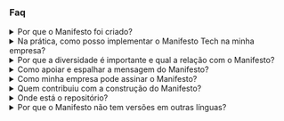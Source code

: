 ### Faq

<details>
<summary>Por que o Manifesto foi criado?</summary>
<p>Para ajudar o crescimento e a sustentabilidade do mercado brasileiro de tecnologia. Se você já notou que o estado atual inviabiliza o crescimento da sua equipe de tecnologia, está no lugar certo.</p>
</details>

<details>
<summary>Na prática, como posso implementar o Manifesto Tech na minha empresa?</summary>
<p>Seguindo os três valores da forma mais próxima possível. Sabemos que, a curto prazo, a contratação de pessoas em desenvolvimento pode gerar entregas que não atendem inteiramente às expectativas do seu planejamento atual, e que as stacks mais comuns talvez não sejam as melhores para a sua equipe e projeto.</p>

<p>O Manifesto, no entanto,  não é um checklist tampouco um framework - e isso significa que você pode implementá-lo de diferentes formas. Queremos, inclusive, construir em conjunto. O que você está fazendo para combater a escassez de talentos e pessoas em tech? Como está dando oportunidades para mais pessoas de dentro e de fora da empresa? Nós queremos aprender com você.</p>

<p>A médio prazo, o tamanho e a senioridade (média) do seu time vai depender muito do sucesso da sua implementação do Manifesto. E a diversidade tem papel fundamental para essa implementação.</p>
</details>

<details>
<summary>Por que a diversidade é importante e qual a relação com o Manifesto?</summary>
<p>A necessidade de mais profissionais no mercado de tecnologia é uma oportunidade única de preencher esses espaços de forma mais diversa. De fazer diferente do que historicamente é quase sempre feito.</p>
<p>A tecnologia como profissão pode ter menos barreiras de entrada que a maioria das outras profissões do mesmo patamar de remuneração. Isso se empresas e o mercado abraçarem como valor fundamental essa transformação social. Por isso o Manifesto.</p>
<p>Praticar a diversidade exige preparar seus times e a cultura organizacional para efetivamente receber pessoas diversas. Pessoas diversas partem de pontos diferentes, é preciso compreensão, apoio e acompanhamento para o contexto de cada um. Isso é inclusão verdadeira.</p>
<p>A inclusão de grupos sub-representados leva a um futuro mais justo. Mas vamos além: times, empresas e o mercado com mais diversidade são essenciais para resolver os desafios mais complexos do mundo da tecnologia.</p>
</details>


<details>
<summary>Como apoiar e espalhar a mensagem do Manifesto?</summary>
<p>Todas as pessoas inseridas no mercado de tecnologia são incentivadas a divulgar e apoiar publicamente os valores e princípios do Manifesto. A transformação só virá se um forte Movimento for criado em torno dessas mensagens.</p>
<p>Se você já está em uma empresa ou organização, seja agente de mudança. Influencie na contratação de pessoas, incentive uma cultura de aprendizado saudável, habilite pessoas para essas novas atividades.</p>
<p>Se está procurando uma oportunidade para entrar no mercado, busque as iniciativas das empresas signatárias, que não só acreditam como praticam os valores do Manifesto.</p>
</details>

<details>
<summary>Como minha empresa pode assinar o Manifesto?</summary>
<p>Empresas e organizações podem se tornar signatárias do Manifesto submetendo sua candidatura. Muito mais importante que concordar com os valores e princípios é efetivamente vivenciar na prática, ou ao menos ter um plano de ação concreto. Queremos saber sua visão sobre o Manifesto e suas iniciativas para implementá-lo.</p>
<p>Você pode submeter sua assinatura <a href="https://github.com/manifestotech/manifestotech/issues/new/choose">abrindo uma issue</a> no repositório do Manifesto.</p>
</details>

<details>
<summary>Quem contribuiu com a construção do Manifesto?</summary>
<p>O texto foi construído colaborativamente por todas as pessoas das empresas e organizações signatárias que vivem e experimentam diferentes contextos no seu dia a dia de tecnologia, em diferentes estágios de implementação. Deixamos também nosso agradecimento a Roberta Arcoverde, Maurício Linhares, Filipe Deschamps, Danilo Sato e Mário Souto que colaboraram com o texto, além da organização da Alura para sua concretização.</p>   
</details>

<details>
<summary>Onde está o repositório?</summary>
<p>Todo texto, conteúdo e este site estão publicados no Github no repositório <a href="https://github.com/manifestotech/manifestotech">manifestotech/manifestotech</a>. Issues com correções são bem vindas.</p>
</details>


<details>
<summary>Por que o Manifesto não tem versões em outras línguas?</summary>
<p>Porque o Brasil enfrenta problemas específicos. Além da mão de obra especializada, que já era escassa, agora o mercado de trabalho é verdadeiramente internacional e remoto, ou seja: talentos brasileiros são cada vez mais prospectados por empresas estrangeiras com moeda mais forte que a nossa.</p>

<p>Por um lado, é ótimo que pessoas brasileiras da área tech tenham acesso a essas oportunidades - ao mesmo tempo, o nosso mercado precisa se manter competitivo, e isso só será possível se apoiarmos o desenvolvimento e crescimento profissional desses talentos aqui no país.</p>

<p>Apesar do mundo todo, de uma forma ou de outra, enfrentar neste momento escassez de mão de obra de tecnologia, o Brasil tem uma questão mais crônica. É uma incoerência sofrer com falta de profissionais enquanto temos tantos desempregados e subempregados. Por outro lado, é uma oportunidade de desenvolvimento e transformação social. O Manifesto aponta nesta direção.</p>
</details>

